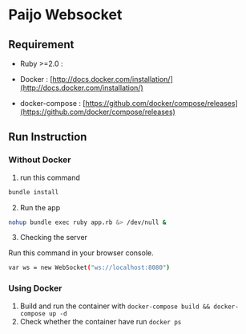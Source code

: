 # Paijo Websocket

## Requirement

- Ruby >=2.0 : <br />

- Docker : [http://docs.docker.com/installation/](http://docs.docker.com/installation/)

- docker-compose : [https://github.com/docker/compose/releases](https://github.com/docker/compose/releases)

## Run Instruction

### Without Docker
1. run this command
```bash
bundle install
```

2. Run the app
```bash
nohup bundle exec ruby app.rb &> /dev/null &
```

3. Checking the server 

Run this command in your browser console.
```bash
var ws = new WebSocket("ws://localhost:8080")
```

### Using Docker

1. Build and run the container with  `docker-compose build && docker-compose up -d`
2. Check whether the container have run `docker ps`
